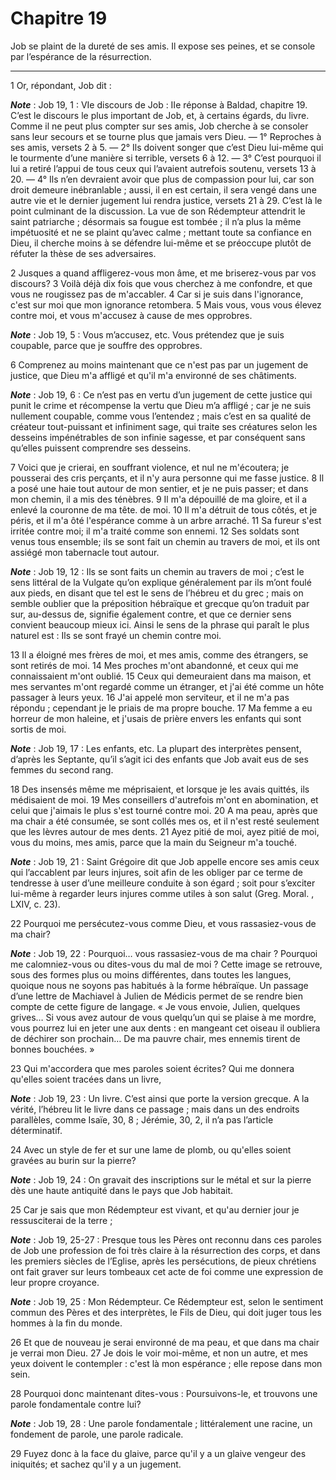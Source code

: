 # Chapitre 19

Job se plaint de la dureté de ses amis.
Il expose ses peines, et se console par l’espérance de la résurrection.

***

1 Or, répondant, Job dit :

***Note*** :  Job 19, 1 : VIe discours de Job : IIe réponse à Baldad, chapitre 19. C’est le discours le plus important de Job, et, à certains égards, du livre. Comme il ne peut plus compter sur ses amis, Job cherche à se consoler sans leur secours et se tourne plus que jamais vers Dieu. ― 1° Reproches à ses amis, versets 2 à 5. ― 2° Ils doivent songer que c’est Dieu lui-même qui le tourmente d’une manière si terrible, versets 6 à 12. ― 3° C’est pourquoi il lui a retiré l’appui de tous ceux qui l’avaient autrefois soutenu, versets 13 à 20. ― 4° Ils n’en devraient avoir que plus de compassion pour lui, car son droit demeure inébranlable ; aussi, il en est certain, il sera vengé dans une autre vie et le dernier jugement lui rendra justice, versets 21 à 29. C’est là le point culminant de la discussion. La vue de son Rédempteur attendrit le saint patriarche ; désormais sa fougue est tombée ; il n’a plus la même impétuosité et ne se plaint qu’avec calme ; mettant toute sa confiance en Dieu, il cherche moins à se défendre
lui-même et se préoccupe plutôt de réfuter la thèse de ses adversaires.


2 Jusques a quand affligerez-vous mon âme, et me briserez-vous par vos discours? 3 Voilà déjà dix fois que vous cherchez à me confondre, et que vous ne rougissez pas de m'accabler. 4 Car si je suis dans l'ignorance, c'est sur moi que mon ignorance retombera. 5 Mais vous, vous vous élevez contre moi, et vous m'accusez à cause de mes opprobres.

***Note*** :  Job 19, 5 : Vous m’accusez, etc. Vous prétendez que je suis coupable, parce que je souffre des opprobres.

6 Comprenez au moins maintenant que ce n'est pas par un jugement de justice, que Dieu m'a affligé et qu'il m'a environné de ses châtiments.

***Note*** :  Job 19, 6 : Ce n’est pas en vertu d’un jugement de cette justice qui punit le crime et récompense la vertu que Dieu m’a affligé ; car je ne suis nullement coupable, comme vous l’entendez ; mais c’est en sa qualité de créateur tout-puissant et infiniment sage, qui traite ses créatures selon les desseins impénétrables de son infinie sagesse, et par conséquent sans qu’elles puissent comprendre ses desseins.


7 Voici que je crierai, en souffrant violence, et nul ne m'écoutera; je pousserai des cris perçants, et il n'y aura personne qui me fasse justice. 8 Il a posé une haie tout autour de mon sentier, et je ne puis passer; et dans mon chemin, il a mis des ténèbres. 9 Il m'a dépouillé de ma gloire, et il a enlevé la couronne de ma tête. de moi. 10 Il m'a détruit de tous côtés, et je péris, et il m'a ôté l'espérance comme à un arbre arraché. 11 Sa fureur s'est irritée contre moi; il m'a traité comme son ennemi. 12 Ses soldats sont venus tous ensemble; ils se sont fait un chemin au travers de moi, et ils ont assiégé mon tabernacle tout autour.

***Note*** :  Job 19, 12 : Ils se sont faits un chemin au travers de moi ; c’est le sens littéral de la Vulgate qu’on explique généralement par ils m’ont foulé aux pieds, en disant que tel est le sens de l’hébreu et du grec ; mais on semble oublier que la préposition hébraïque et grecque qu’on traduit par sur, au-dessus de, signifie également contre, et que ce dernier sens convient beaucoup mieux ici. Ainsi le sens de la phrase qui paraît le plus naturel est : Ils se sont frayé un chemin contre moi.


13 Il a éloigné mes frères de moi, et mes amis, comme des étrangers, se sont retirés de moi. 14 Mes proches m'ont abandonné, et ceux qui me connaissaient m'ont oublié. 15 Ceux qui demeuraient dans ma maison, et mes servantes m'ont regardé comme un étranger, et j'ai été comme un hôte passager à leurs yeux. 16 J'ai appelé mon serviteur, et il ne m'a pas répondu ; cependant je le priais de ma propre bouche. 17 Ma femme a eu horreur de mon haleine, et j'usais de prière envers les enfants qui sont sortis de moi.

***Note*** :  Job 19, 17 : Les enfants, etc. La plupart des interprètes pensent, d’après les Septante, qu’il s’agit ici des enfants que Job avait eus de ses femmes du second rang.

18 Des insensés même me méprisaient, et lorsque je les avais quittés, ils médisaient de moi. 19 Mes conseillers d'autrefois m'ont en abomination, et celui que j'aimais le plus s'est tourné contre moi. 20 A ma peau, après que ma chair a été consumée, se sont collés mes os, et il n'est resté seulement que les lèvres autour de mes dents. 21 Ayez pitié de moi, ayez pitié de moi, vous du moins, mes amis, parce que la main du Seigneur m'a touché.

***Note*** :  Job 19, 21 : Saint Grégoire dit que Job appelle encore ses amis ceux qui l’accablent par leurs injures, soit afin de les obliger par ce terme de tendresse à user d’une meilleure conduite à son égard ; soit pour s’exciter lui-même à regarder leurs injures comme utiles à son salut (Greg. Moral. , LXIV, c. 23).

22 Pourquoi me persécutez-vous comme Dieu, et vous rassasiez-vous de ma chair?

***Note*** :  Job 19, 22 : Pourquoi… vous rassasiez-vous de ma chair ? Pourquoi me calomniez-vous ou dites-vous du mal de moi ? Cette image se retrouve, sous des formes plus ou moins différentes, dans toutes les langues, quoique nous ne soyons pas habitués à la forme hébraïque. Un passage d’une lettre de Machiavel à Julien de Médicis permet de se rendre bien compte de cette figure de langage. « Je vous envoie, Julien, quelques grives… Si vous avez autour de vous quelqu’un qui se plaise à me mordre, vous pourrez lui en jeter une aux dents : en mangeant cet oiseau il oubliera de déchirer son prochain… De ma pauvre chair, mes ennemis tirent de bonnes bouchées. »


23 Qui m'accordera que mes paroles soient écrites? Qui me donnera qu'elles soient tracées dans un livre,

***Note*** :  Job 19, 23 : Un livre. C’est ainsi que porte la version grecque. A la vérité, l’hébreu lit le livre dans ce passage ; mais dans un des endroits parallèles, comme Isaïe, 30, 8 ; Jérémie, 30, 2, il n’a pas l’article déterminatif.

24 Avec un style de fer et sur une lame de plomb, ou qu'elles soient gravées au burin sur la pierre?

***Note*** :  Job 19, 24 : On gravait des inscriptions sur le métal et sur la pierre dès une haute antiquité dans le pays que Job habitait.

25 Car je sais que mon Rédempteur est vivant, et qu'au dernier jour je ressusciterai de la terre ;

***Note*** :  Job 19, 25-27 : Presque tous les Pères ont reconnu dans ces paroles de Job une profession de foi très claire à la résurrection des corps, et dans les premiers siècles de l’Eglise, après les persécutions, de pieux chrétiens ont fait graver sur leurs tombeaux cet acte de foi comme une expression de leur propre croyance.

***Note*** :  Job 19, 25 : Mon Rédempteur. Ce Rédempteur est, selon le sentiment commun des Pères et des interprètes, le Fils de Dieu, qui doit juger tous les hommes à la fin du monde.

26 Et que de nouveau je serai environné de ma peau, et que dans ma chair je verrai mon Dieu. 27 Je dois le voir moi-même, et non un autre, et mes yeux doivent le contempler : c'est là mon espérance ; elle repose dans mon sein.


28 Pourquoi donc maintenant dites-vous : Poursuivons-le, et trouvons une parole fondamentale contre lui?

***Note*** :  Job 19, 28 : Une parole fondamentale ; littéralement une racine, un fondement de parole, une parole radicale.

29 Fuyez donc à la face du glaive, parce qu'il y a un glaive vengeur des iniquités; et sachez qu'il y a un jugement.

